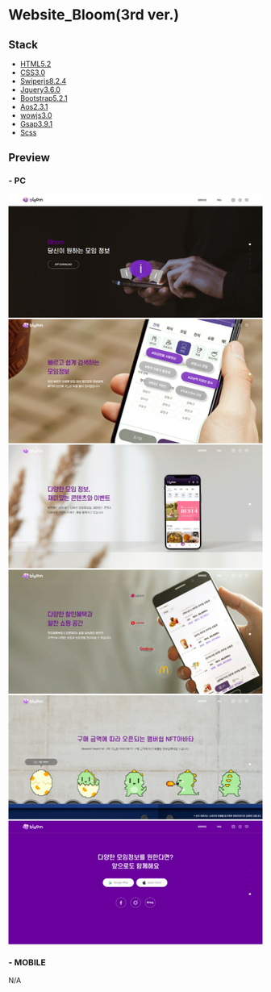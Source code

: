 # Website_Bloom(3rd ver.)

## Stack

-   [HTML5.2](https://html.spec.whatwg.org/)
-   [CSS3.0](https://www.w3.org/TR/CSS/)
-   [Swiperjs8.2.4](https://swiperjs.com/)
-   [Jquery3.6.0](https://jquery.com/)
-   [Bootstrap5.2.1](https://getbootstrap.com/)
-   [Aos2.3.1](https://michalsnik.github.io/aos/)
-   [wowjs3.0](https://wowjs.uk/)
-   [Gsap3.9.1](https://greensock.com/gsap/)
-   [Scss](https://sass-lang.com/)


## Preview

### - PC
<img src="https://github.com/hwang1588/repo_img_src/blob/main/_korfin_bloom_3rd_ver/pc1.png">
<img src="https://github.com/hwang1588/repo_img_src/blob/main/_korfin_bloom_3rd_ver/pc2.png">
<img src="https://github.com/hwang1588/repo_img_src/blob/main/_korfin_bloom_3rd_ver/pc3.png">
<img src="https://github.com/hwang1588/repo_img_src/blob/main/_korfin_bloom_3rd_ver/pc4.png">
<img src="https://github.com/hwang1588/repo_img_src/blob/main/_korfin_bloom_3rd_ver/pc5.png">
<img src="https://github.com/hwang1588/repo_img_src/blob/main/_korfin_bloom_3rd_ver/pc6.png">

### - MOBILE
N/A
